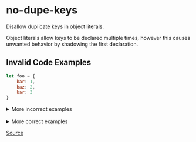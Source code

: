 <!--
 generated docs file, do not edit by hand, see xtask/docgen 
-->
# no-dupe-keys

Disallow duplicate keys in object literals.

Object literals allow keys to be declared multiple times, however this causes unwanted
behavior by shadowing the first declaration.

## Invalid Code Examples

```js
let foo = {
    bar: 1,
    baz: 2,
    bar: 3
}
```

<details>
 <summary> More incorrect examples </summary>

```js
let foo = {
    bar,
    baz,
    get bar() {

    }
}
```

```js
let foo = {
    get bar() {

    },
    set bar(foo)  {

    }
}
```
</details><br>
<details>
 <summary> More correct examples </summary>

```js
let foo = {
    bar: {
        bar: {},
        baz: 5
    },
    baz: {}
}
```
</details>

[Source](../../../crates/rslint_core/src/groups/errors/no_dupe_keys.rs)